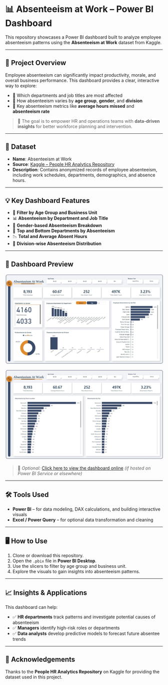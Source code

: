 # 📊 Absenteeism at Work – Power BI Dashboard

This repository showcases a Power BI dashboard built to analyze employee absenteeism patterns using the **Absenteeism at Work** dataset from Kaggle.

---

## 📌 Project Overview

Employee absenteeism can significantly impact productivity, morale, and overall business performance. This dashboard provides a clear, interactive way to explore:

- 📌 Which departments and job titles are most affected  
- 📌 How absenteeism varies by **age group**, **gender**, and **division**  
- 📌 Key absenteeism metrics like **average hours missed** and **absenteeism rate**

> 🎯 The goal is to empower HR and operations teams with **data-driven insights** for better workforce planning and intervention.

---

## 🧾 Dataset

- **Name**: Absenteeism at Work  
- **Source**: [Kaggle – People HR Analytics Repository](https://www.kaggle.com/datasets/HRAnalyticRepository/absenteeism-dataset)  
- **Description**: Contains anonymized records of employee absenteeism, including work schedules, departments, demographics, and absence hours.

---

## 💡 Key Dashboard Features

- 📅 **Filter by Age Group and Business Unit**
- 📊 **Absenteeism by Department and Job Title**
- 👥 **Gender-based Absenteeism Breakdown**
- 🧾 **Top and Bottom Departments by Absenteeism**
- 📉 **Total and Average Absent Hours**
- 🏢 **Division-wise Absenteeism Distribution**

---

## 📸 Dashboard Preview

![Dashboard Preview](https://github.com/elizabethwanjiku703/Absenteeism-At-Work/blob/main/1.jpg)

![Dashboard Preview](https://github.com/elizabethwanjiku703/Absenteeism-At-Work/blob/main/2.jpg)

> 📍 *Optional:* [Click here to view the dashboard online](https://app.powerbi.com/view?r=eyJrIjoiMDliZmEwYjQtNThhMy00NTE1LWEzMzAtM2EzMTcxY2EzMWU5IiwidCI6ImJmZmI5NzQ4LTRhNTEtNDRjOC05MjBmLTkzOGFjNDc5NzFlNSJ9) *(if hosted on Power BI Service or elsewhere)*

---

## 🛠 Tools Used

- **Power BI** – for data modeling, DAX calculations, and building interactive visuals  
- **Excel / Power Query** – for optional data transformation and cleaning

---

## 🖥️ How to Use

1. Clone or download this repository.
2. Open the `.pbix` file in **Power BI Desktop**.
3. Use the slicers to filter by age group and business unit.
4. Explore the visuals to gain insights into absenteeism patterns.

---

## 📈 Insights & Applications

This dashboard can help:

- ✅ **HR departments** track patterns and investigate potential causes of absenteeism  
- ✅ **Managers** identify high-risk roles or departments  
- ✅ **Data analysts** develop predictive models to forecast future absentee trends

---

## 🤝 Acknowledgements

Thanks to the **People HR Analytics Repository** on Kaggle for providing the dataset used in this project.
